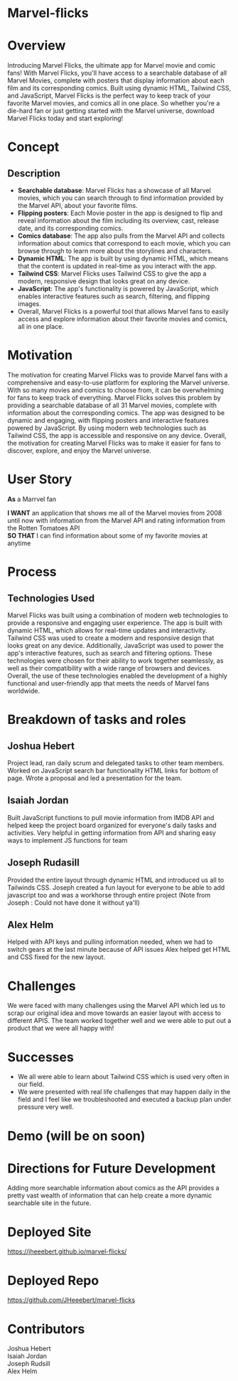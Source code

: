 # Marvel-flicks

# Overview

Introducing Marvel Flicks, the ultimate app for Marvel movie and comic fans! With Marvel Flicks, you'll have access to a searchable database of all Marvel Movies, complete with posters that display information about each film and its corresponding comics. Built using dynamic HTML, Tailwind CSS, and JavaScript, Marvel Flicks is the perfect way to keep track of your favorite Marvel movies, and comics all in one place. So whether you're a die-hard fan or just getting started with the Marvel universe, download Marvel Flicks today and start exploring!

# Concept

## **Description** <br>

- **Searchable database**: Marvel Flicks has a showcase of all Marvel movies, which you can search through to find information provided by the Marvel API, about your favorite films.
- **Flipping posters**: Each Movie poster in the app is designed to flip and reveal information about the film including its overview, cast, release date, and its corresponding comics.
- **Comics database**: The app also pulls from the Marvel API and collects information about comics that correspond to each movie, which you can browse through to learn more about the storylines and characters.
- **Dynamic HTML**: The app is built by using dynamic HTML, which means that the content is updated in real-time as you interact with the app.
- **Tailwind CSS**: Marvel Flicks uses Tailwind CSS to give the app a modern, responsive design that looks great on any device.
- **JavaScript**: The app's functionality is powered by JavaScript, which enables interactive features such as search, filtering, and flipping images.
- Overall, Marvel Flicks is a powerful tool that allows Marvel fans to easily access and explore information
  about their favorite movies and comics, all in one place.

# Motivation

The motivation for creating Marvel Flicks was to provide Marvel fans with a comprehensive and
easy-to-use platform for exploring the Marvel universe. With so many movies and comics to choose from, it can
be overwhelming for fans to keep track of everything. Marvel Flicks solves this problem by providing a
searchable database of all 31 Marvel movies, complete with information about the corresponding comics. The
app was designed to be dynamic and engaging, with flipping posters and interactive features powered by
JavaScript. By using modern web technologies such as Tailwind CSS, the app is accessible and responsive on any
device. Overall, the motivation for creating Marvel Flicks was to make it easier for fans to discover, explore, and
enjoy the Marvel universe.

# User Story

**As** a Marrvel fan <br>

**I WANT** an application that shows me all of the Marvel movies from 2008 until now with information from the Marvel API and rating information from the Rotten Tomatoes API <br>
**SO THAT** I can find information about some of my favorite movies at anytime

# Process

## Technologies Used <br>

Marvel Flicks was built using a combination of modern web technologies to provide a responsive and
engaging user experience. The app is built with dynamic HTML, which allows for real-time updates and
interactivity. Tailwind CSS was used to create a modern and responsive design that looks great on any
device. Additionally, JavaScript was used to power the app's interactive features, such as search and
filtering options. These technologies were chosen for their ability to work together seamlessly, as well
as their compatibility with a wide range of browsers and devices. Overall, the use of these technologies
enabled the development of a highly functional and user-friendly app that meets the needs of Marvel
fans worldwide.

# Breakdown of tasks and roles

## **Joshua Hebert**

Project lead, ran daily scrum and delegated tasks to other team members. Worked on JavaScript search
bar functionality HTML links for bottom of page. Wrote a proposal and led a presentation for the team.

## **Isaiah Jordan**

Built JavaScript functions to pull movie information from IMDB API and helped keep the project board
organized for everyone's daily tasks and activities. Very helpful in getting information from API and
sharing easy ways to implement JS functions for team

## **Joseph Rudasill**

Provided the entire layout through dynamic HTML and introduced us all to Tailwinds CSS. Joseph
created a fun layout for everyone to be able to add javascript too and was a workhorse through entire
project (Note from Joseph : Could not have done it without ya'll)

## **Alex Helm**

Helped with API keys and pulling information needed, when we had to switch gears at the last minute
because of API issues Alex helped get HTML and CSS fixed for the new layout.

# Challenges

We were faced with many challenges using the Marvel API which led us to scrap our original idea and
move towards an easier layout with access to different APIS. The team worked together well and we
were able to put out a product that we were all happy with!

# Successes

- We all were able to learn about Tailwind CSS which is used very often in our field.
- We were presented with real life challenges that may happen daily in the field and I feel like we
  troubleshooted and executed a backup plan under pressure very well.

# Demo (will be on soon)

# Directions for Future Development

Adding more searchable information about comics as the API provides a
pretty vast wealth of information that can help create a more dynamic
searchable site in the future.

# Deployed Site

https://jheeebert.github.io/marvel-flicks/

# Deployed Repo

https://github.com/JHeeebert/marvel-flicks

# Contributors

Joshua Hebert<br>
Isaiah Jordan<br>
Joseph Rudsill<br>
Alex Helm
